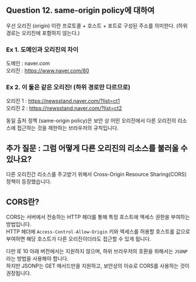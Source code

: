 ## Question 12. same-origin policy에 대하여

우선 오리진 (origin) 이란 프로토콜 + 호스트 + 포트로 구성된 주소를 의미한다. (하위 경로는 오리진에 포함하지 않는다.)

### Ex 1. 도메인과 오리진의 차이

도메인 : naver.com  
오리진 : https://www.naver.com/80

### Ex 2. 이 둘은 같은 오리진! (하위 경로만 다르므로)

오리진 1 : https://newsstand.naver.com/?list=ct1  
오리진 2 : https://newsstand.naver.com/?list=ct2

동일 출처 정책 (same-origin policy)은 보안 상 어떤 오리진에서 다른 오리진의 리소스에 접근하는 것을 제한하는 브라우저의 규칙입니다.

## 추가 질문 : 그럼 어떻게 다른 오리진의 리소스를 불러올 수 있나요?

다른 오리진간 리소스를 주고받기 위해서 Cross-Origin Resource Sharing(CORS) 정책이 등장했습니다.

## CORS란?

CORS는 서버에서 전송하는 HTTP 헤더를 통해 특정 호스트에 액세스 권한을 부여하는 방법입니다.  
HTTP 헤더에 `Access-Control-Allow-Origin` 키와 액세스를 허용할 호스트를 값으로 부여하면 해당 호스트가 다른 오리진이더라도 접근할 수 있게 됩니다.

다만 IE 10 아래 버전에서는 지원하지 않으며, 하위 브라우저의 호환을 위해서는 `JSONP` 라는 방법을 사용해야 합니다.  
하지만 JSONP는 GET 메서드만을 지원하고, 보안상의 이슈로 CORS를 사용하는 것이 권장됩니다.
